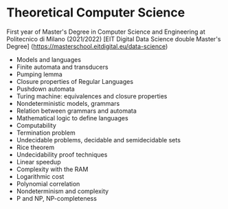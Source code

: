 # Theoretical Computer Science
First year of Master's Degree in Computer Science and Engineering at Politecnico di Milano (2021/2022) 
[EIT Digital Data Science double Master's Degree] (https://masterschool.eitdigital.eu/data-science)

- Models and languages
- Finite automata and transducers
- Pumping lemma
- Closure properties of Regular Languages
- Pushdown automata
- Turing machine: equivalences and closure properties
- Nondeterministic models, grammars
- Relation between grammars and automata
- Mathematical logic to define languages
- Computability
- Termination problem
- Undecidable problems, decidable and semidecidable sets
- Rice theorem 
- Undecidability proof techniques
- Linear speedup
- Complexity with the RAM
- Logarithmic cost
- Polynomial correlation
- Nondeterminism and complexity
- P and NP, NP-completeness
